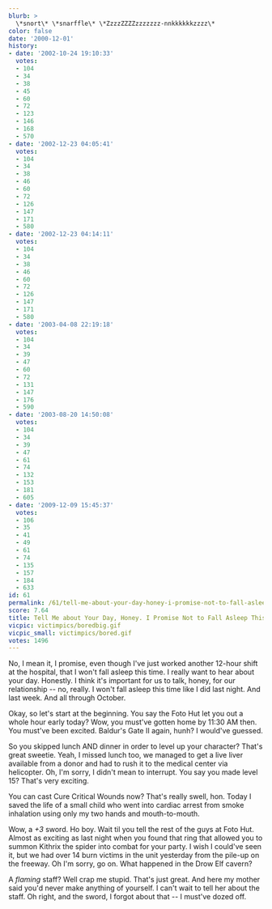 ```yaml
---
blurb: >
  \*snort\* \*snarffle\* \*ZzzzZZZZzzzzzzz-nnkkkkkkzzzz\*
color: false
date: '2000-12-01'
history:
- date: '2002-10-24 19:10:33'
  votes:
  - 104
  - 34
  - 38
  - 45
  - 60
  - 72
  - 123
  - 146
  - 168
  - 570
- date: '2002-12-23 04:05:41'
  votes:
  - 104
  - 34
  - 38
  - 46
  - 60
  - 72
  - 126
  - 147
  - 171
  - 580
- date: '2002-12-23 04:14:11'
  votes:
  - 104
  - 34
  - 38
  - 46
  - 60
  - 72
  - 126
  - 147
  - 171
  - 580
- date: '2003-04-08 22:19:18'
  votes:
  - 104
  - 34
  - 39
  - 47
  - 60
  - 72
  - 131
  - 147
  - 176
  - 590
- date: '2003-08-20 14:50:08'
  votes:
  - 104
  - 34
  - 39
  - 47
  - 61
  - 74
  - 132
  - 153
  - 181
  - 605
- date: '2009-12-09 15:45:37'
  votes:
  - 106
  - 35
  - 41
  - 49
  - 61
  - 74
  - 135
  - 157
  - 184
  - 633
id: 61
permalink: /61/tell-me-about-your-day-honey-i-promise-not-to-fall-asleep-this-time/
score: 7.64
title: Tell Me about Your Day, Honey. I Promise Not to Fall Asleep This Time.
vicpic: victimpics/boredbig.gif
vicpic_small: victimpics/bored.gif
votes: 1496
---
```


No, I mean it, I promise, even though I've just worked another 12-hour
shift at the hospital, that I won't fall asleep this time. I really want
to hear about your day. Honestly. I think it's important for us to talk,
honey, for our relationship -- no, really. I won't fall asleep this time
like I did last night. And last week. And all through October.

Okay, so let's start at the beginning. You say the Foto Hut let you out
a whole hour early today? Wow, you must've gotten home by 11:30 AM then.
You must've been excited. Baldur's Gate II again, hunh? I would've
guessed.

So you skipped lunch AND dinner in order to level up your character?
That's great sweetie. Yeah, I missed lunch too, we managed to get a live
liver available from a donor and had to rush it to the medical center
via helicopter. Oh, I'm sorry, I didn't mean to interrupt. You say you
made level 15? That's very exciting.

You can cast Cure Critical Wounds now? That's really swell, hon. Today I
saved the life of a small child who went into cardiac arrest from smoke
inhalation using only my two hands and mouth-to-mouth.

Wow, a *+3* sword. Ho boy. Wait til you tell the rest of the guys at
Foto Hut. Almost as exciting as last night when you found that ring that
allowed you to summon Kithrix the spider into combat for your party. I
wish I could've seen it, but we had over 14 burn victims in the unit
yesterday from the pile-up on the freeway. Oh I'm sorry, go on. What
happened in the Drow Elf cavern?

A *flaming* staff? Well crap me stupid. That's just great. And here my
mother said you'd never make anything of yourself. I can't wait to tell
her about the staff. Oh right, and the sword, I forgot about that -- I
must've dozed off.
